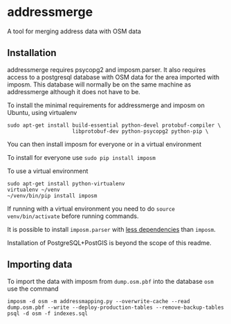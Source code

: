 # addressmerge #

A tool for merging address data with OSM data

## Installation ##

addressmerge requires psycopg2 and imposm.parser. It also requires access to a postgresql database with OSM data for the area imported with imposm. This database will normally be on the same machine as addressmerge although it does not have to be.

To install the minimal requirements for addressmerge and imposm on Ubuntu, using virtualenv

```
sudo apt-get install build-essential python-devel protobuf-compiler \
					 libprotobuf-dev python-psycopg2 python-pip \
```

You can then install imposm for everyone or in a virtual environment

To install for everyone use ```sudo pip install imposm```

To use a virtual environment
```
sudo apt-get install python-virtualenv
virtualenv ~/venv
~/venv/bin/pip install imposm
```
If running with a virtual environment you need to do ```source venv/bin/activate``` before running commands.

It is possible to install ```imposm.parser``` with [less dependencies](http://dev.omniscale.net/imposm.parser/index.html#document-install) than ```imposm```.

Installation of PostgreSQL+PostGIS is beyond the scope of this readme.

## Importing data ##
To import the data with imposm from ```dump.osm.pbf``` into the database ```osm``` use the command

```
imposm -d osm -m addressmapping.py --overwrite-cache --read dump.osm.pbf --write --deploy-production-tables --remove-backup-tables
psql -d osm -f indexes.sql
```
